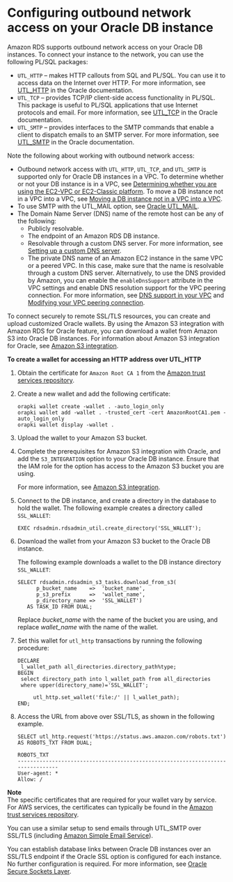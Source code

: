 # Configuring outbound network access on your Oracle DB instance<a name="Oracle.Concepts.ONA"></a>

Amazon RDS supports outbound network access on your Oracle DB instances\. To connect your instance to the network, you can use the following PL/SQL packages:
+ `UTL_HTTP` – makes HTTP callouts from SQL and PL/SQL\. You can use it to access data on the Internet over HTTP\. For more information, see [UTL\_HTTP](https://docs.oracle.com/en/database/oracle/oracle-database/19/arpls/UTL_HTTP.html#GUID-A85D2D1F-90FC-45F1-967F-34368A23C9BB) in the Oracle documentation\.
+ `UTL_TCP` – provides TCP/IP client\-side access functionality in PL/SQL\. This package is useful to PL/SQL applications that use Internet protocols and email\. For more information, see [UTL\_TCP](https://docs.oracle.com/en/database/oracle/oracle-database/19/arpls/UTL_TCP.html#GUID-348AFFE8-78B2-4217-AE73-384F46A1D292) in the Oracle documentation\.
+ `UTL_SMTP` – provides interfaces to the SMTP commands that enable a client to dispatch emails to an SMTP server\. For more information, see [UTL\_SMTP](https://docs.oracle.com/en/database/oracle/oracle-database/19/arpls/UTL_SMTP.html#GUID-F0065C52-D618-4F8A-A361-7B742D44C520) in the Oracle documentation\.

Note the following about working with outbound network access:
+ Outbound network access with `UTL_HTTP`, `UTL_TCP`, and `UTL_SMTP` is supported only for Oracle DB instances in a VPC\. To determine whether or not your DB instance is in a VPC, see [Determining whether you are using the EC2\-VPC or EC2\-Classic platform](USER_VPC.FindDefaultVPC.md)\. To move a DB instance not in a VPC into a VPC, see [Moving a DB instance not in a VPC into a VPC](USER_VPC.Non-VPC2VPC.md)\. 
+ To use SMTP with the UTL\_MAIL option, see [Oracle UTL\_MAIL](Oracle.Options.UTLMAIL.md)\.
+ The Domain Name Server \(DNS\) name of the remote host can be any of the following: 
  + Publicly resolvable\.
  + The endpoint of an Amazon RDS DB instance\.
  + Resolvable through a custom DNS server\. For more information, see [Setting up a custom DNS server](Appendix.Oracle.CommonDBATasks.System.md#Appendix.Oracle.CommonDBATasks.CustomDNS)\. 
  + The private DNS name of an Amazon EC2 instance in the same VPC or a peered VPC\. In this case, make sure that the name is resolvable through a custom DNS server\. Alternatively, to use the DNS provided by Amazon, you can enable the `enableDnsSupport` attribute in the VPC settings and enable DNS resolution support for the VPC peering connection\. For more information, see [DNS support in your VPC](https://docs.aws.amazon.com/vpc/latest/userguide/vpc-dns.html#vpc-dns-support) and [Modifying your VPC peering connection](https://docs.aws.amazon.com/vpc/latest/peering/working-with-vpc-peering.html#modify-peering-connections)\. 

To connect securely to remote SSL/TLS resources, you can create and upload customized Oracle wallets\. By using the Amazon S3 integration with Amazon RDS for Oracle feature, you can download a wallet from Amazon S3 into Oracle DB instances\. For information about Amazon S3 integration for Oracle, see [Amazon S3 integration](oracle-s3-integration.md)\.

**To create a wallet for accessing an HTTP address over UTL\_HTTP**

1. Obtain the certificate for `Amazon Root CA 1` from the [ Amazon trust services repository](https://www.amazontrust.com/repository/)\.

1. Create a new wallet and add the following certificate:

   ```
   orapki wallet create -wallet . -auto_login_only 
   orapki wallet add -wallet . -trusted_cert -cert AmazonRootCA1.pem -auto_login_only 
   orapki wallet display -wallet .
   ```

1. Upload the wallet to your Amazon S3 bucket\.

1. Complete the prerequisites for Amazon S3 integration with Oracle, and add the `S3_INTEGRATION` option to your Oracle DB instance\. Ensure that the IAM role for the option has access to the Amazon S3 bucket you are using\.

   For more information, see [Amazon S3 integration](oracle-s3-integration.md)\.

1. Connect to the DB instance, and create a directory in the database to hold the wallet\. The following example creates a directory called `SSL_WALLET`:

   ```
   EXEC rdsadmin.rdsadmin_util.create_directory('SSL_WALLET');
   ```

1. Download the wallet from your Amazon S3 bucket to the Oracle DB instance\.

   The following example downloads a wallet to the DB instance directory `SSL_WALLET`:

   ```
   SELECT rdsadmin.rdsadmin_s3_tasks.download_from_s3(
         p_bucket_name    =>  'bucket_name', 
         p_s3_prefix      =>  'wallet_name', 
         p_directory_name =>  'SSL_WALLET') 
      AS TASK_ID FROM DUAL;
   ```

   Replace *bucket\_name* with the name of the bucket you are using, and replace *wallet\_name* with the name of the wallet\.

1. Set this wallet for `utl_http` transactions by running the following procedure:

   ```
   DECLARE
   	l_wallet_path all_directories.directory_path%type;
   BEGIN
   	select directory_path into l_wallet_path from all_directories
   	where upper(directory_name)='SSL_WALLET';
    	
    	utl_http.set_wallet('file:/' || l_wallet_path);
   END;
   ```

1. Access the URL from above over SSL/TLS, as shown in the following example\.

   ```
   SELECT utl_http.request('https://status.aws.amazon.com/robots.txt') AS ROBOTS_TXT FROM DUAL;
   
   ROBOTS_TXT
   --------------------------------------------------------------------------------
   User-agent: *
   Allow: /
   ```

**Note**  
The specific certificates that are required for your wallet vary by service\. For AWS services, the certificates can typically be found in the [Amazon trust services repository](https://www.amazontrust.com/repository/)\.

You can use a similar setup to send emails through UTL\_SMTP over SSL/TLS \(including [Amazon Simple Email Service](http://aws.amazon.com/ses/)\)\.

You can establish database links between Oracle DB instances over an SSL/TLS endpoint if the Oracle SSL option is configured for each instance\. No further configuration is required\. For more information, see [Oracle Secure Sockets Layer](Appendix.Oracle.Options.SSL.md)\. 